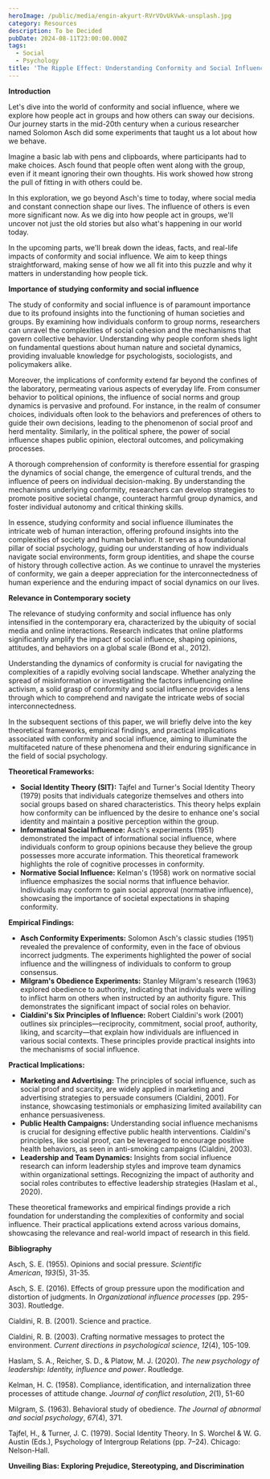 ```yaml
---
heroImage: /public/media/engin-akyurt-RVrVOvUkVwk-unsplash.jpg
category: Resources
description: To be Decided
pubDate: 2024-08-11T23:00:00.000Z
tags:
  - Social
  - Psychology
title: 'The Ripple Effect: Understanding Conformity and Social Influence'
---
```


**Introduction**

Let's dive into the world of conformity and social influence, where we explore how people act in groups and how others can sway our decisions. Our journey starts in the mid-20th century when a curious researcher named Solomon Asch did some experiments that taught us a lot about how we behave.

Imagine a basic lab with pens and clipboards, where participants had to make choices. Asch found that people often went along with the group, even if it meant ignoring their own thoughts. His work showed how strong the pull of fitting in with others could be.

In this exploration, we go beyond Asch's time to today, where social media and constant connection shape our lives. The influence of others is even more significant now. As we dig into how people act in groups, we'll uncover not just the old stories but also what's happening in our world today.

In the upcoming parts, we'll break down the ideas, facts, and real-life impacts of conformity and social influence. We aim to keep things straightforward, making sense of how we all fit into this puzzle and why it matters in understanding how people tick.

**Importance of studying conformity and social influence**

The study of conformity and social influence is of paramount importance due to its profound insights into the functioning of human societies and groups. By examining how individuals conform to group norms, researchers can unravel the complexities of social cohesion and the mechanisms that govern collective behavior. Understanding why people conform sheds light on fundamental questions about human nature and societal dynamics, providing invaluable knowledge for psychologists, sociologists, and policymakers alike.

Moreover, the implications of conformity extend far beyond the confines of the laboratory, permeating various aspects of everyday life. From consumer behavior to political opinions, the influence of social norms and group dynamics is pervasive and profound. For instance, in the realm of consumer choices, individuals often look to the behaviors and preferences of others to guide their own decisions, leading to the phenomenon of social proof and herd mentality. Similarly, in the political sphere, the power of social influence shapes public opinion, electoral outcomes, and policymaking processes.

A thorough comprehension of conformity is therefore essential for grasping the dynamics of social change, the emergence of cultural trends, and the influence of peers on individual decision-making. By understanding the mechanisms underlying conformity, researchers can develop strategies to promote positive societal change, counteract harmful group dynamics, and foster individual autonomy and critical thinking skills.

In essence, studying conformity and social influence illuminates the intricate web of human interaction, offering profound insights into the complexities of society and human behavior. It serves as a foundational pillar of social psychology, guiding our understanding of how individuals navigate social environments, form group identities, and shape the course of history through collective action. As we continue to unravel the mysteries of conformity, we gain a deeper appreciation for the interconnectedness of human experience and the enduring impact of social dynamics on our lives.

**Relevance in Contemporary society** 

The relevance of studying conformity and social influence has only intensified in the contemporary era, characterized by the ubiquity of social media and online interactions. Research indicates that online platforms significantly amplify the impact of social influence, shaping opinions, attitudes, and behaviors on a global scale (Bond et al., 2012).

Understanding the dynamics of conformity is crucial for navigating the complexities of a rapidly evolving social landscape. Whether analyzing the spread of misinformation or investigating the factors influencing online activism, a solid grasp of conformity and social influence provides a lens through which to comprehend and navigate the intricate webs of social interconnectedness.

In the subsequent sections of this paper, we will briefly delve into the key theoretical frameworks, empirical findings, and practical implications associated with conformity and social influence, aiming to illuminate the multifaceted nature of these phenomena and their enduring significance in the field of social psychology.

**Theoretical Frameworks:**

* **Social Identity Theory (SIT):** Tajfel and Turner's Social Identity Theory (1979) posits that individuals categorize themselves and others into social groups based on shared characteristics. This theory helps explain how conformity can be influenced by the desire to enhance one's social identity and maintain a positive perception within the group.
* **Informational Social Influence:** Asch's experiments (1951) demonstrated the impact of informational social influence, where individuals conform to group opinions because they believe the group possesses more accurate information. This theoretical framework highlights the role of cognitive processes in conformity.
* **Normative Social Influence:** Kelman's (1958) work on normative social influence emphasizes the social norms that influence behavior. Individuals may conform to gain social approval (normative influence), showcasing the importance of societal expectations in shaping conformity.

**Empirical Findings:**

* **Asch Conformity Experiments:** Solomon Asch's classic studies (1951) revealed the prevalence of conformity, even in the face of obvious incorrect judgments. The experiments highlighted the power of social influence and the willingness of individuals to conform to group consensus.
* **Milgram's Obedience Experiments:** Stanley Milgram's research (1963) explored obedience to authority, indicating that individuals were willing to inflict harm on others when instructed by an authority figure. This demonstrates the significant impact of social roles on behavior.
* **Cialdini's Six Principles of Influence:** Robert Cialdini's work (2001) outlines six principles—reciprocity, commitment, social proof, authority, liking, and scarcity—that explain how individuals are influenced in various social contexts. These principles provide practical insights into the mechanisms of social influence.

**Practical Implications:**

* **Marketing and Advertising:** The principles of social influence, such as social proof and scarcity, are widely applied in marketing and advertising strategies to persuade consumers (Cialdini, 2001). For instance, showcasing testimonials or emphasizing limited availability can enhance persuasiveness.
* **Public Health Campaigns:** Understanding social influence mechanisms is crucial for designing effective public health interventions. Cialdini's principles, like social proof, can be leveraged to encourage positive health behaviors, as seen in anti-smoking campaigns (Cialdini, 2003).
* **Leadership and Team Dynamics:** Insights from social influence research can inform leadership styles and improve team dynamics within organizational settings. Recognizing the impact of authority and social roles contributes to effective leadership strategies (Haslam et al., 2020).

These theoretical frameworks and empirical findings provide a rich foundation for understanding the complexities of conformity and social influence. Their practical applications extend across various domains, showcasing the relevance and real-world impact of research in this field. 

**Bibliography**

Asch, S. E. (1955). Opinions and social pressure. *Scientific American*, *193*(5), 31-35.

Asch, S. E. (2016). Effects of group pressure upon the modification and distortion of judgments. In *Organizational influence processes* (pp. 295-303). Routledge.

Cialdini, R. B. (2001). Science and practice.

Cialdini, R. B. (2003). Crafting normative messages to protect the environment. *Current directions in psychological science*, *12*(4), 105-109.

Haslam, S. A., Reicher, S. D., & Platow, M. J. (2020). *The new psychology of leadership: Identity, influence and power*. Routledge.

Kelman, H. C. (1958). Compliance, identification, and internalization three processes of attitude change. *Journal of conflict resolution*, *2*(1), 51-60

Milgram, S. (1963). Behavioral study of obedience. *The Journal of abnormal and social psychology*, *67*(4), 371.

Tajfel, H., & Turner, J. C. (1979). Social Identity Theory. In S. Worchel & W. G. Austin (Eds.), Psychology of Intergroup Relations (pp. 7–24). Chicago: Nelson-Hall.

**Unveiling Bias: Exploring Prejudice, Stereotyping, and Discrimination**
